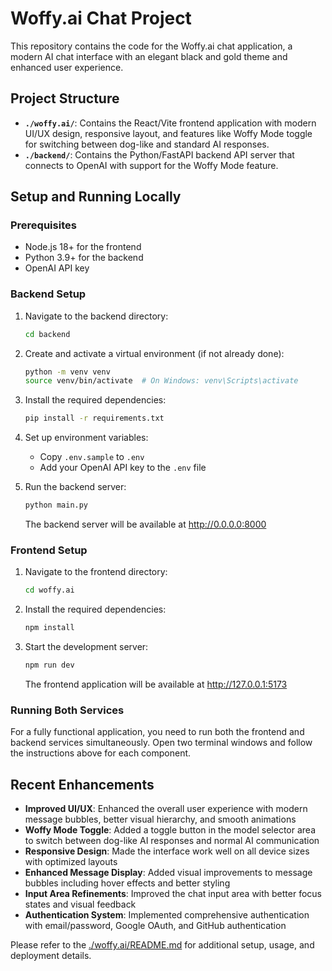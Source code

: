 # Woffy.ai Chat Project

This repository contains the code for the Woffy.ai chat application, a modern AI chat interface with an elegant black and gold theme and enhanced user experience.

## Project Structure

*   **`./woffy.ai/`**: Contains the React/Vite frontend application with modern UI/UX design, responsive layout, and features like Woffy Mode toggle for switching between dog-like and standard AI responses.
*   **`./backend/`**: Contains the Python/FastAPI backend API server that connects to OpenAI with support for the Woffy Mode feature.

## Setup and Running Locally

### Prerequisites

- Node.js 18+ for the frontend
- Python 3.9+ for the backend
- OpenAI API key

### Backend Setup

1. Navigate to the backend directory:
   ```bash
   cd backend
   ```

2. Create and activate a virtual environment (if not already done):
   ```bash
   python -m venv venv
   source venv/bin/activate  # On Windows: venv\Scripts\activate
   ```

3. Install the required dependencies:
   ```bash
   pip install -r requirements.txt
   ```

4. Set up environment variables:
   - Copy `.env.sample` to `.env`
   - Add your OpenAI API key to the `.env` file

5. Run the backend server:
   ```bash
   python main.py
   ```
   The backend server will be available at http://0.0.0.0:8000

### Frontend Setup

1. Navigate to the frontend directory:
   ```bash
   cd woffy.ai
   ```

2. Install the required dependencies:
   ```bash
   npm install
   ```

3. Start the development server:
   ```bash
   npm run dev
   ```
   The frontend application will be available at http://127.0.0.1:5173

### Running Both Services

For a fully functional application, you need to run both the frontend and backend services simultaneously. Open two terminal windows and follow the instructions above for each component.

## Recent Enhancements

* **Improved UI/UX**: Enhanced the overall user experience with modern message bubbles, better visual hierarchy, and smooth animations
* **Woffy Mode Toggle**: Added a toggle button in the model selector area to switch between dog-like AI responses and normal AI communication
* **Responsive Design**: Made the interface work well on all device sizes with optimized layouts
* **Enhanced Message Display**: Added visual improvements to message bubbles including hover effects and better styling
* **Input Area Refinements**: Improved the chat input area with better focus states and visual feedback
* **Authentication System**: Implemented comprehensive authentication with email/password, Google OAuth, and GitHub authentication

Please refer to the [./woffy.ai/README.md](./woffy.ai/README.md) for additional setup, usage, and deployment details.
